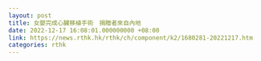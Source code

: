 ```yaml
---
layout: post
title: 女嬰完成心臟移植手術　捐贈者來自內地
date: 2022-12-17 16:08:01.000000000 +08:00
link: https://news.rthk.hk/rthk/ch/component/k2/1680281-20221217.htm
categories: rthk
---
```



